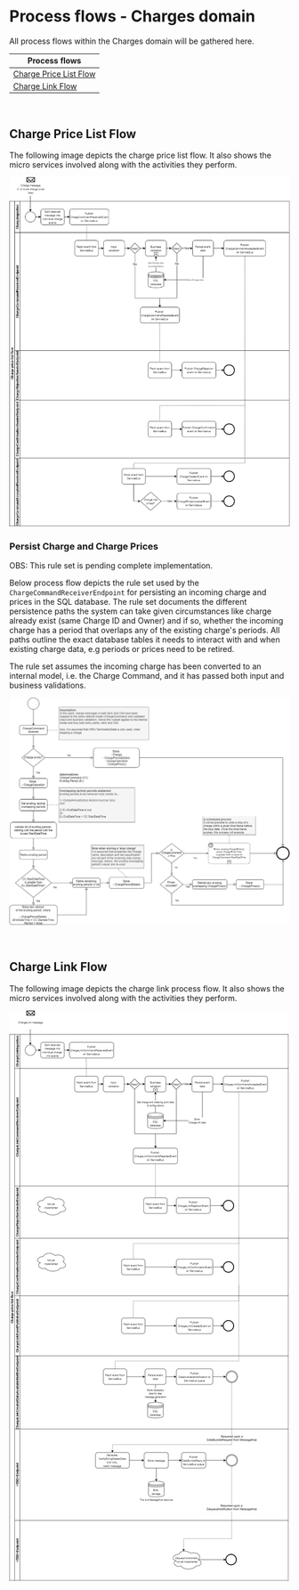 # Process flows - Charges domain

All process flows within the Charges domain will be gathered here.

| Process flows |
|-------------------|
|[Charge Price List Flow](#Charge-Price-List-Flow)|
|[Charge Link Flow](#Charge-Link-Flow)|
<br>

<a name=".ChargePriceListFlow"></a>

## Charge Price List Flow

The following image depicts the charge price list flow.
It also shows the micro services involved along with the activities they perform.

![Charge flow](images/ChargePriceListProcessFlow.png)

### Persist Charge and Charge Prices

OBS: This rule set is pending complete implementation.

Below process flow depicts the rule set used by the `ChargeCommandReceiverEndpoint` for persisting an incoming charge and prices in the SQL database.
The rule set documents the different persistence paths the system can take given circumstances like charge already exist (same Charge ID and Owner) and if so, whether the incoming charge has a period that overlaps any of the existing charge's periods.
All paths outline the exact database tables it needs to interact with and when existing charge data, e.g periods or prices need to be retired.

The rule set assumes the incoming charge has been converted to an internal model, i.e. the Charge Command, and it has passed both input and business validations.

![Persist charge](images/PersistingChargesRuleSet_ProcessFlow.png)

<br>
<a name=".ChargeLinkFlow"></a>

## Charge Link Flow

The following image depicts the charge link process flow.
It also shows the micro services involved along with the activities they perform.

![Charge link flow](images/CreateChargeLinkProcessFlow.png)
